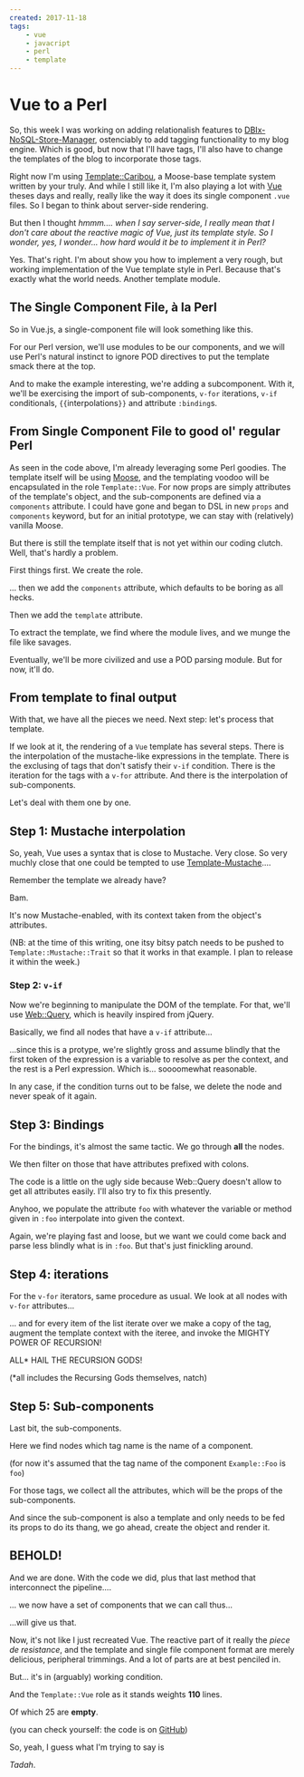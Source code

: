 ```yaml
---
created: 2017-11-18
tags:
    - vue
    - javacript
    - perl
    - template
---
```


# Vue to a Perl

So, this week I was working on adding relationalish features to 
[DBIx-NoSQL-Store-Manager][], ostenciably to add tagging
functionality to my blog engine. Which is good, but now that I'll have tags, 
I'll also have to change the templates of the blog
to incorporate those tags.

Right now I'm using [Template::Caribou](cpan:Template::Caribou), a Moose-base template system 
written by your truly. And while I still like it, I'm also playing a lot with
[Vue](https://vuejs.org) theses days and really, really like the way it does its single
component `.vue` files. So I began to think about server-side rendering.

But then I thought *hmmm.... when I say server-side, I really mean that I
don't care about the reactive magic of Vue, just its template style. So I
wonder, yes, I wonder... how hard would it be to implement it in Perl?*

Yes. That's right. I'm about show you how to implement a very rough, but
working implementation of the Vue template style in Perl. Because that's
exactly what the
world needs. Another template module. 

## The Single Component File, &agrave; la Perl

<Hackthrough>

<Hackstep src="__ENTRY__/template.html">

So in Vue.js, a single-component file will look something like this.

</Hackstep>

<Hackstep src="__ENTRY__/main.perl">

For our Perl version, we'll use modules to be our components, and we will
use Perl's natural instinct to ignore POD directives to put the template
smack there at the top.

</Hackstep>

<Hackstep src="__ENTRY__/entry.perl">

And to make the example interesting, we're adding a subcomponent. With
it, we'll be exercising the import of sub-components, `v-for` iterations,
`v-if` conditionals, `{{`interpolations`}}` and attribute `:binding`s.

</Hackstep>

</Hackthrough>


## From Single Component File to good ol' regular Perl

As seen in the code above, I'm already leveraging some Perl goodies.
The template itself will be using [Moose](cpan:Moose), and the templating voodoo will be
encapsulated in the role `Template::Vue`. For now props are simply attributes
of the template's object, and the sub-components are defined via a
`components` attribute. I could have gone and began to DSL in new `props` and
`components` keyword, but for an initial prototype, we can stay with
(relatively) vanilla Moose.

But there is still the template itself that is not yet within our coding
clutch. Well, that's hardly a problem.

<Hackthrough>

<Hackstep src="__ENTRY__/tv1.perl">

First things first. We create the role.

</Hackstep>

<Hackstep src="__ENTRY__/tv2.perl">

... then we add the `components` attribute, which defaults to be boring as all
hecks.

</Hackstep>

<Hackstep src="__ENTRY__/tv3.perl">

Then we add the `template` attribute. 

To extract the template, we find where
the module lives, and we munge the file like savages.

Eventually, we'll be
more civilized and use a POD parsing module. But for now, it'll do.

</Hackstep>

</Hackthrough>

## From template to final output

With that, we have all the pieces we need. Next step: let's process that
template. 

If we look at it, the rendering of a `Vue` template has several steps.
There is the interpolation of the mustache-like expressions in the 
template. There is the exclusing of tags that don't satisfy their 
`v-if` condition. There is the iteration for the tags with a `v-for`
attribute. And there is the interpolation of sub-components. 

Let's deal with
them one by one.


## Step 1: Mustache interpolation

So, yeah, Vue uses a syntax that is close to Mustache. Very close. So very
muchly close that one could be tempted to use
[Template-Mustache](cpan:Template-Mustache)....

<Hackthrough>


<Hackstep src="__ENTRY__/tv3.perl">

Remember the template we already have?

</Hackstep>

<Hackstep src="__ENTRY__/tv4.perl" lines="4,5">

Bam. 

It's now Mustache-enabled, with its context taken
from the object's attributes.

(NB: at the time of this writing, one itsy bitsy patch needs to be pushed to
`Template::Mustache::Trait` so that it works in that example. I plan to
release it within the week.)


</Hackstep>

</Hackthrough>


### Step 2: `v-if`

<Hackthrough>


<Hackstep src="__ENTRY__/tv5.perl" lines="1">

Now we're beginning to manipulate the DOM of the template. For that,
we'll use [Web::Query](cpan:Web::Query), which is heavily inspired from
jQuery.

</Hackstep>

<Hackstep src="__ENTRY__/tv5.perl" lines="9">

Basically, we find all nodes that have a `v-if` attribute...

</Hackstep>

<Hackstep src="__ENTRY__/tv5.perl" lines="10,13-16">

...since this is a protype, we're slightly gross and assume blindly that the
first token of the expression is a variable to resolve as per the context, and
the rest is a Perl expression. Which is... soooomewhat reasonable.

</Hackstep>

<Hackstep src="__ENTRY__/tv5.perl" lines="13">

In any case, if the condition turns out to be false, we delete the node and
never speak of it again.

</Hackstep>

</Hackthrough>

## Step 3: Bindings

<Hackthrough>


<Hackstep src="__ENTRY__/tv6.perl" lines="4">

For the bindings, it's almost the same tactic. We go through **all** the
nodes.

</Hackstep>

<Hackstep src="__ENTRY__/tv6.perl" lines="8">

We then filter on those that have attributes prefixed with colons. 

The code is
a little on the ugly side because Web::Query doesn't allow to get all
attributes easily. I'll also try to fix this presently.

</Hackstep>

<Hackstep src="__ENTRY__/tv6.perl" lines="11-13">

Anyhoo, we populate the attribute `foo` with whatever the variable or method given in
`:foo` interpolate into given the context.

Again, we're playing fast and loose, but we want we could come back and parse
less blindly what is in `:foo`. But that's just finickling around.

</Hackstep>

</Hackthrough>

## Step 4: iterations


<Hackthrough>

<Hackstep src="__ENTRY__/tv7.perl" lines="7">

For the `v-for` iterators, same procedure as usual. We look at all
nodes with `v-for` attributes...

</Hackstep>

<Hackstep src="__ENTRY__/tv7.perl" lines="14-20">

... and for every item of the list iterate over we make a copy of the tag,
augment the template context with the iteree, and invoke the MIGHTY POWER OF
RECURSION!

ALL* HAIL THE RECURSION GODS!

(*all includes the Recursing Gods themselves, natch)

</Hackstep>

</Hackthrough>

## Step 5: Sub-components

<Hackthrough>

<Hackstep src="__ENTRY__/tv8.perl" lines="8">

Last bit, the sub-components. 

Here we find nodes which tag name is the name of a component.

(for now it's assumed that the tag name of the component `Example::Foo` is
`foo`)

</Hackstep>

<Hackstep src="__ENTRY__/tv8.perl" lines="11-12">

For those tags, we collect all the attributes, which will be the props of the
sub-components.

</Hackstep>

<Hackstep src="__ENTRY__/tv8.perl" lines="15">

And since the sub-component is also a template and only needs to be fed its
props to do its thang, we go ahead, create the object and render it.

</Hackstep>

</Hackthrough>

## BEHOLD!


<Hackthrough>

<Hackstep src="__ENTRY__/tv9.perl">

And we are done. With the code we did, plus that last 
method that interconnect the pipeline....

</Hackstep>

<Hackstep src="__ENTRY__/tv10.perl">

... we now have a set of components that we can call thus...

</Hackstep>

<Hackstep src="__ENTRY__/tv12.none">

...will give us that.

</Hackstep>

</Hackthrough>

Now, it's not like I just recreated Vue. The reactive part of it really the
*piece de resistance*, and the template and single file component format are
merely delicious, peripheral trimmings. And a lot of parts are at best
penciled in.

But... it's in (arguably) working condition. 

And the `Template::Vue` role as
it stands weights **110** lines. 

Of which 25 are **empty**.

(you can check yourself: the code is on
[GitHub](https://github.com/yanick/Template-Vue))

So, yeah, I guess what I'm trying to say is


*Tadah*.



[DBIx-NoSQL-Store-Manager]: cpan:DBIx-NoSQL-Store-Manager
